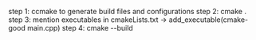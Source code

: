 step 1: ccmake to generate build files and configurations
step 2: cmake .
step 3: mention executables in cmakeLists.txt -> add_executable(cmake-good main.cpp)
step 4: cmake --build <build directory>
